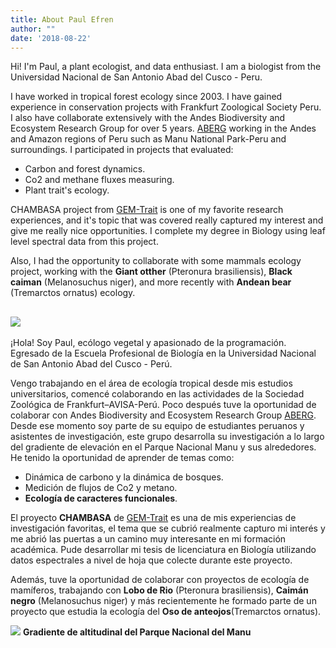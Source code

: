 ```yaml
---
title: About Paul Efren
author: ""
date: '2018-08-22'
---
```

Hi! I'm Paul, a plant ecologist, and data enthusiast. I am a biologist from the Universidad Nacional de San Antonio Abad del Cusco - Peru. 

I have worked in tropical forest ecology since 2003. I have gained experience in conservation projects with Frankfurt Zoological Society Peru. I also have collaborate extensively with the Andes Biodiversity and Ecosystem Research Group for over 5 years. [ABERG](http://www.andesconservation.org) working in the Andes and Amazon regions of Peru such as Manu National Park-Peru and surroundings. I participated in projects that evaluated: 
 
 - Carbon and forest dynamics.
 - Co2 and methane fluxes measuring.
 - Plant trait's ecology.

CHAMBASA project from [GEM-Trait](http://www.yadvindermalhi.org/projects.html) is one of my favorite research experiences, and it's topic that was covered really captured my interest and give me really nice opportunities. I complete my degree in Biology using leaf level spectral data from this project.

Also, I had the opportunity to collaborate with some mammals ecology project, working with the **Giant otther** (Pteronura brasiliensis), **Black caiman** (Melanosuchus niger), and more recently with **Andean bear** (Tremarctos ornatus) ecology. 

![](/chambasa.jpg)
---
¡Hola! Soy Paul, ecólogo vegetal  y apasionado de la programación. Egresado de la Escuela Profesional de Biología en la Universidad Nacional de San Antonio Abad del Cusco - Perú.

Vengo trabajando en el área de ecología tropical desde mis estudios universitarios, comencé colaborando en las actividades de la Sociedad Zoológica de Frankfurt–AVISA-Perú. Poco después tuve la oportunidad de colaborar con  Andes Biodiversity and Ecosystem Research Group [ABERG](http://www.andesconservation.org). Desde ese momento soy parte de su equipo de estudiantes peruanos y asistentes de investigación, este grupo desarrolla su investigación a lo largo del gradiente de elevación en el Parque Nacional Manu y sus alrededores. He tenido la oportunidad de aprender de temas como:

- Dinámica de carbono y la dinámica de bosques.
- Medición de flujos de Co2 y metano.
- **Ecología de caracteres funcionales**.

El proyecto **CHAMBASA** de [GEM-Trait](http://www.yadvindermalhi.org/projects.html) es una de mis experiencias de investigación favoritas, el tema que se cubrió realmente capturo mi interés y me abrió las puertas a un camino muy interesante en mi formación académica. Pude desarrollar mi tesis de licenciatura en Biología utilizando datos espectrales a nivel de hoja que colecte durante este proyecto.

Además, tuve la oportunidad de colaborar con proyectos de ecología de mamíferos, trabajando con  **Lobo de Rio** (Pteronura brasiliensis), **Caimán negro** (Melanosuchus niger) y más recientemente  he formado parte de un proyecto que estudia la ecología del **Oso de anteojos**(Tremarctos ornatus).

![](/trasn_elevation.png)
**Gradiente de altitudinal del  Parque Nacional del Manu**

